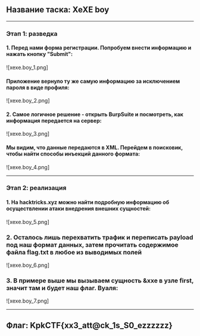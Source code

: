 ## Название таска: XeXE boy

---

### Этап 1: разведка

#### 1. Перед нами форма регистрации. Попробуем внести информацию и нажать кнопку "Submit":

![xexe.boy_1.png]

#### Приложение вернуло ту же самую информацию за исключением пароля в виде профиля:

![xexe.boy_2.png]

#### 2. Самое логичное решение - открыть BurpSuite и посмотреть, как информация передается на сервер:

![xexe.boy_3.png]

#### Мы видим, что данные передаются в XML. Перейдем в поисковик, чтобы найти способы инъекций данного формата:

![xexe.boy_4.png]

---
### Этап 2: реализация

#### 1. На hacktricks.xyz можно найти подробную информацию об осуществлении атаки внедрения внешних сущностей:

![xexe.boy_5.png]

### 2. Осталось лишь перехватить трафик и переписать payload под наш формат данных, затем прочитать содержимое файла flag.txt в любое из выводимых полей

![xexe.boy_6.png]

### 3. В примере выше мы вызываем сущность &xxe в узле first, значит там и будет наш флаг. Вуаля:

![xexe.boy_7.png]

---
## Флаг: KpkCTF{xx3_att@ck_1s_S0_ezzzzzz}
